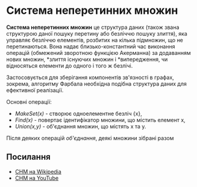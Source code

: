 # Система неперетинних множин

**Система неперетинних множин** це структура даних (також звана структурою даної пошуку перетину або
безліччю пошуку злиття), яка управляє безліччю елементів, розбитих на кілька підмножин, що не перетинаються.
Вона надає близько-константний час виконання операцій (обмежений зворотною функцією Акерманна) за додаванням
нових множин, *злиття існуючих множин і *випередження, чи відносяться елементи до одного і того ж безлічі.

Застосовується для зберігання компонентів зв'язності в графах, зокрема, алгоритму Фарбала необхідна подібна структура
даних для ефективної реалізації.

Основні операції:

- _MakeSet(x)_ - створює одноелементне безліч {x},
- _Find(x)_ - повертає ідентифікатор множини, що містить елемент x,
- _Union(x,y)_ - об'єднання множин, що містять x та y.

Після деяких операцій _об'єднання_, деякі множини зібрані разом

## Посилання

- [СНМ на Wikipedia](https://uk.wikipedia.org/wiki/%D0%A1%D0%B8%D1%81%D1%82%D0%B5%D0%BC%D0%B0_%D0%BD%D0%B5%D0%BF%D0%B5%D1%80%D0%B5%D1%82%D0%B8%D0%BD%D0%BD%D0%B8%D1%85_%D0%BC%D0%BD%D0%BE%D0%B6%D0%B8%D0%BD)
- [СНМ на YouTube](https://www.youtube.com/watch?v=5XwRPwLnK6I)
